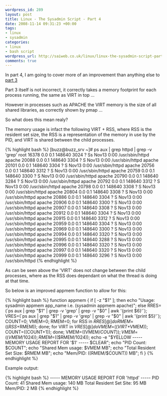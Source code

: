 ```yaml
--- 
wordpress_id: 289
layout: post
title: Linux - The Sysadmin Script - Part 4
date: 2008-11-14 09:31:23 +00:00
tags: 
- linux
- sysadmin
categories: 
- linux
- bash script
wordpress_url: http://saiweb.co.uk/linux/linux-the-sysadmin-script-part-4
comments: true
---
```

In part 4, I am going to cover more of an improvement than anything else to <a href="http://www.saiweb.co.uk/linux/linux-the-sysadmin-script-part-3">part 3</a>

Part 3 itself is not incorrect, it correctly takes a memory footprint for each process running, the same as VIRT in top ...

However in processes such as APACHE the VIRT memory is the size of all shared libraries, as correctly shown by pmap ...

So what does this mean realy?

The memory usage is infact the following VIRT + RSS, where RSS is the resident set size, the RSS is a representation of the memory in use by the PID, and VIRT is shared between the child processes.

{% highlight bash %}
[buzz@buzz_srv ~]# ps aux | grep httpd | grep -v 'grep'
root     16378  0.0  0.1 148640  3024 ?        Ss   Nov13   0:00 /usr/sbin/httpd
apache   20088  0.0  0.1 148640  3304 ?        S    Nov13   0:00 /usr/sbin/httpd
apache   20101  0.0  0.1 148640  3304 ?        S    Nov13   0:00 /usr/sbin/httpd
apache   20756  0.0  0.1 148640  3312 ?        S    Nov13   0:00 /usr/sbin/httpd
apache   20759  0.0  0.1 148640  3300 ?        S    Nov13   0:00 /usr/sbin/httpd
apache   20790  0.0  0.1 148640  3284 ?        S    Nov13   0:00 /usr/sbin/httpd
apache   20792  0.0  0.1 148640  3312 ?        S    Nov13   0:00 /usr/sbin/httpd
apache   20798  0.0  0.1 148640  3308 ?        S    Nov13   0:00 /usr/sbin/httpd
apache   20804  0.0  0.1 148640  3308 ?        S    Nov13   0:00 /usr/sbin/httpd
apache   20886  0.0  0.1 148640  3304 ?        S    Nov13   0:00 /usr/sbin/httpd
apache   20906  0.0  0.1 148640  3300 ?        S    Nov13   0:00 /usr/sbin/httpd
apache   20907  0.0  0.1 148640  3308 ?        S    Nov13   0:00 /usr/sbin/httpd
apache   20912  0.0  0.1 148640  3304 ?        S    Nov13   0:00 /usr/sbin/httpd
apache   20915  0.0  0.1 148640  3312 ?        S    Nov13   0:00 /usr/sbin/httpd
apache   20959  0.0  0.1 148640  3304 ?        S    Nov13   0:00 /usr/sbin/httpd
apache   20969  0.0  0.1 148640  3300 ?        S    Nov13   0:00 /usr/sbin/httpd
apache   20994  0.0  0.1 148640  3320 ?        S    Nov13   0:00 /usr/sbin/httpd
apache   20995  0.0  0.1 148640  3288 ?        S    Nov13   0:00 /usr/sbin/httpd
apache   20996  0.0  0.1 148640  3320 ?        S    Nov13   0:00 /usr/sbin/httpd
apache   20997  0.0  0.1 148640  3320 ?        S    Nov13   0:00 /usr/sbin/httpd
apache   20999  0.0  0.1 148640  3296 ?        S    Nov13   0:00 /usr/sbin/httpd
{% endhighlight %}

As can be seen above the 'VIRT' does not change between the child processes, where as the RSS does dependant on what the thread is doing at that time.

So below is an improved appmem function to allow for this:


{% highlight bash %}
function appmem {
        if [ -z "$1" ]; then
                echo "Usage: sysadmin appmem app_name i.e. (sysadmin appmem apache)";
        else
                RRES=(`ps aux | grep "$1" | grep -v 'grep' | grep -v "$0" | awk '{print $6}'`);
                VRES=(`ps aux | grep "$1" | grep -v 'grep' | grep -v "$0" | awk '{print $5}'`);
                COUNT=0;
                VMEM=0;
                RMEM=0;
                for RSS in ${RRES[@]}
                do
                        RMEM=$(($RSS+$RMEM));
                done;
                for VIRT in ${VRES[@]}
                do
                        VMEM=$(($VIRT+$VMEM));
                        COUNT=$(($COUNT+1));
                done;
                VMEM=$(($VMEM/$COUNT));
                VMEM=$(($VMEM/1024));
                RMEM=$(($RMEM/1024));
                echo -e "$YELLOW ----- MEMORY USAGE REPORT FOR '$1' ----- $CLEAR";
                echo "PID Count: $COUNT";
                echo "Shared Mem usage: $VMEM MB";
                echo "Total Resident Set Size: $RMEM MB";
                echo "Mem/PID: $(($RMEM/$COUNT)) MB";
        fi
}
{% endhighlight %}

Example output:

{% highlight bash %}
 ----- MEMORY USAGE REPORT FOR 'httpd' ----- 
PID Count: 41
Shared Mem usage: 140 MB
Total Resident Set Site: 95 MB
Mem/PID: 2 MB
{% endhighlight %}
